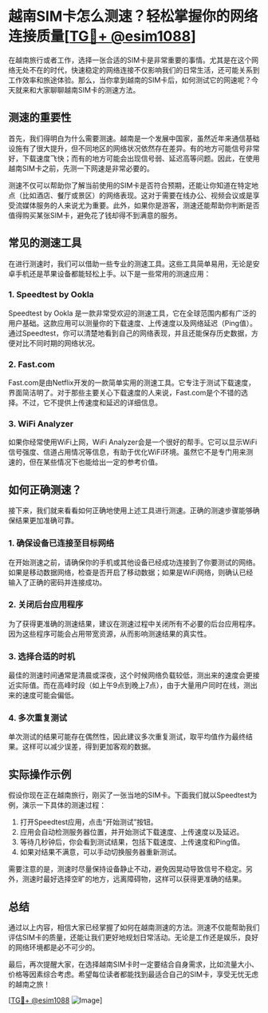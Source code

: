 # 越南SIM卡怎么测速？轻松掌握你的网络连接质量[[TG💪+ @esim1088](https://t.me/s/esim1088)]

在越南旅行或者工作，选择一张合适的SIM卡是非常重要的事情。尤其是在这个网络无处不在的时代，快速稳定的网络连接不仅影响我们的日常生活，还可能关系到工作效率和旅途体验。那么，当你拿到越南的SIM卡后，如何测试它的网速呢？今天就来和大家聊聊越南SIM卡的测速方法。

## 测速的重要性

首先，我们得明白为什么需要测速。越南是一个发展中国家，虽然近年来通信基础设施有了很大提升，但不同地区的网络状况依然存在差异。有的地方可能信号非常好，下载速度飞快；而有的地方可能会出现信号弱、延迟高等问题。因此，在使用越南SIM卡之前，先测一下网速是非常必要的。

测速不仅可以帮助你了解当前使用的SIM卡是否符合预期，还能让你知道在特定地点（比如酒店、餐厅或景区）的网络表现。这对于需要在线办公、视频会议或是享受流媒体服务的人来说尤为重要。此外，如果你是游客，测速还能帮助你判断是否值得购买某张SIM卡，避免花了钱却得不到满意的服务。

## 常见的测速工具

在进行测速时，我们可以借助一些专业的测速工具。这些工具简单易用，无论是安卓手机还是苹果设备都能轻松上手。以下是一些常用的测速应用：

### 1. Speedtest by Ookla
Speedtest by Ookla 是一款非常受欢迎的测速工具，它在全球范围内都有广泛的用户基础。这款应用可以测量你的下载速度、上传速度以及网络延迟（Ping值）。通过Speedtest，你可以清楚地看到自己的网络表现，并且还能保存历史数据，方便对比不同时期的网络状况。

### 2. Fast.com
Fast.com是由Netflix开发的一款简单实用的测速工具。它专注于测试下载速度，界面简洁明了。对于那些主要关心下载速度的人来说，Fast.com是个不错的选择。不过，它不提供上传速度和延迟的详细信息。

### 3. WiFi Analyzer
如果你经常使用WiFi上网，WiFi Analyzer会是一个很好的帮手。它可以显示WiFi信号强度、信道占用情况等信息，有助于优化WiFi环境。虽然它不是专门用来测速的，但在某些情况下也能给出一定的参考价值。

## 如何正确测速？

接下来，我们就来看看如何正确地使用上述工具进行测速。正确的测速步骤能够确保结果更加准确可靠。

### 1. 确保设备已连接至目标网络
在开始测速之前，请确保你的手机或其他设备已经成功连接到了你要测试的网络。如果是移动数据网络，检查是否开启了移动数据；如果是WiFi网络，则确认已经输入了正确的密码并连接成功。

### 2. 关闭后台应用程序
为了获得更准确的测速结果，建议在测速过程中关闭所有不必要的后台应用程序。因为这些程序可能会占用带宽资源，从而影响测速结果的真实性。

### 3. 选择合适的时机
最佳的测速时间通常是清晨或深夜，这个时候网络负载较低，测出来的速度会更接近实际值。而在高峰时段（如上午9点到晚上7点），由于大量用户同时在线，测出来的速度可能会偏低。

### 4. 多次重复测试
单次测试的结果可能存在偶然性，因此建议多次重复测试，取平均值作为最终结果。这样可以减少误差，得到更加客观的数据。

## 实际操作示例

假设你现在正在越南旅行，刚买了一张当地的SIM卡。下面我们就以Speedtest为例，演示一下具体的测速过程：

1. 打开Speedtest应用，点击“开始测试”按钮。
2. 应用会自动检测服务器位置，并开始测试下载速度、上传速度以及延迟。
3. 等待几秒钟后，你会看到测试结果，包括下载速度、上传速度和Ping值。
4. 如果对结果不满意，可以手动切换服务器重新测试。

需要注意的是，测速时尽量保持设备静止不动，避免因晃动导致信号不稳定。另外，测速时最好选择空旷的地方，远离障碍物，这样可以获得更准确的结果。

## 总结

通过以上内容，相信大家已经掌握了如何在越南测速的方法。测速不仅能帮助我们评估SIM卡的质量，还能让我们更好地规划日常活动。无论是工作还是娱乐，良好的网络环境都是必不可少的。

最后，再次提醒大家，在选择越南SIM卡时一定要结合自身需求，比如流量大小、价格等因素综合考虑。希望每位读者都能找到最适合自己的SIM卡，享受无忧无虑的越南之旅！

[[TG💪+ @esim1088](https://t.me/s/esim1088) ![Image](https://i.postimg.cc/4NQfJmqS/Snipaste-2025-05-13-00-14-12.png)]